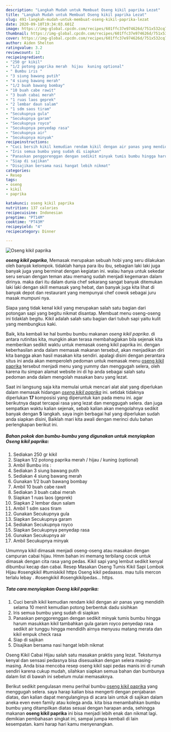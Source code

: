 ```yaml
---
description: "Langkah Mudah untuk Membuat Oseng kikil paprika Lezat"
title: "Langkah Mudah untuk Membuat Oseng kikil paprika Lezat"
slug: 491-langkah-mudah-untuk-membuat-oseng-kikil-paprika-lezat
date: 2020-09-10T19:34:03.601Z
image: https://img-global.cpcdn.com/recipes/601ffc37e974626d/751x532cq70/oseng-kikil-paprika-foto-resep-utama.jpg
thumbnail: https://img-global.cpcdn.com/recipes/601ffc37e974626d/751x532cq70/oseng-kikil-paprika-foto-resep-utama.jpg
cover: https://img-global.cpcdn.com/recipes/601ffc37e974626d/751x532cq70/oseng-kikil-paprika-foto-resep-utama.jpg
author: Aiden Shelton
ratingvalue: 3.2
reviewcount: 12
recipeingredient:
- "250 gr kikil"
- "1/2 potong paprika merah  hijau  kuning optional"
- " Bumbu iris "
- "3 siung bawang putih"
- "4 siung bawang merah"
- "1/2 buah bawang bombay"
- "10 buah cabe rawit"
- "3 buah cabai merah"
- "1 ruas laos geprek"
- "2 lembar daun salam"
- "1 sdm saos tiram"
- "Secukupnya gula"
- "Secukupnya garam"
- "Secukupnya royco"
- "Secukupnya penyedap rasa"
- "Secukupnya air"
- "Secukupnya minyak"
recipeinstructions:
- "Cuci bersih kikil kemudian rendam kikil dengan air panas yang mendidih selama 10 menit kemudian potong berbentuk dadu sisihkan"
- "Iris semua bumbu yang sudah di siapkan"
- "Panaskan penggorenggan dengan sedikit minyak tumis bumbu hingga harum masukkan kikil tambahkan gula garam royco penyedap rasa sedikit air tunggu hingga mendidih airnya menyusu matang merata dan kikil empuk check rasa"
- "Siap di sajikan"
- "Disajikan bersama nasi hangat lebih nikmat"
categories:
- Resep
tags:
- oseng
- kikil
- paprika

katakunci: oseng kikil paprika 
nutrition: 137 calories
recipecuisine: Indonesian
preptime: "PT14M"
cooktime: "PT43M"
recipeyield: "4"
recipecategory: Dinner

---
```



![Oseng kikil paprika](https://img-global.cpcdn.com/recipes/601ffc37e974626d/751x532cq70/oseng-kikil-paprika-foto-resep-utama.jpg)

<b><i>oseng kikil paprika</i></b>, Memasak merupakan sebuah hobi yang seru dilakukan oleh banyak kelompok. tidaklah hanya para ibu ibu, sebagian laki laki juga banyak juga yang berminat dengan kegiatan ini. walau hanya untuk sekedar seru seruan dengan teman atau memang sudah menjadi kegemaran dalam dirinya. maka dari itu dalam dunia chef sekarang sangat banyak ditemukan laki laki dengan skill memasak yang hebat, dan banyak juga kita lihat di banyak depot dan restaurant yang mempunyai chef cowok sebagai juru masak mumpuni nya.

Siapa yang tidak kenal kikil yang merupakan salah satu bagian dari potongan sapi yang begitu nikmat disantap. Membuat menu oseng-oseng ini tidaklah begitu. Kikil adalah salah satu bagian dari tubuh sapi yaitu kulit yang membungkus kaki.

Baik, kita kembali ke hal bumbu bumbu makanan <i>oseng kikil paprika</i>. di antara rutinitas kita, mungkin akan terasa membahagiakan bila sejenak kita memberikan sedikit waktu untuk memasak oseng kikil paprika ini. dengan keberhasilan anda dalam memasak makanan tersebut, akan menjadikan diri kita bangga akan hasil masakan kita sendiri. apalagi disini dengan perantara situs ini anda akan memperoleh pedoman untuk memasak menu <u>oseng kikil paprika</u> tersebut menjadi menu yang yummy dan menggugah selera, oleh karena itu simpan alamat website ini di hp anda sebagai salah satu pedoman anda dalam mengolah masakan baru yang lezat.


Saat ini langsung saja kita memulai untuk mencari alat alat yang diperlukan dalam memasak hidangan <u><i>oseng kikil paprika</i></u> ini. setidak tidaknya diperlukan <b>17</b> komposisi yang diperuntuk kan pada menu ini. agar berikutnya dapat tercapai rasa yang lezat dan menggugah selera. dan juga sempatkan waktu kalian sejenak, sebab kalian akan mengolahnya sedikit banyak dengan <b>5</b> langkah. saya ingin berbagai hal yang diperlukan sudah anda siapkan disini, Baiklah mari kita awali dengan merinci dulu bahan perlengkapan berikut ini.

<!--inarticleads1-->

##### Bahan pokok dan bumbu-bumbu yang digunakan untuk menyiapkan Oseng kikil paprika:

1. Sediakan 250 gr kikil
1. Siapkan 1/2 potong paprika merah / hijau / kuning (optional)
1. Ambil  Bumbu iris :
1. Sediakan 3 siung bawang putih
1. Sediakan 4 siung bawang merah
1. Gunakan 1/2 buah bawang bombay
1. Ambil 10 buah cabe rawit
1. Sediakan 3 buah cabai merah
1. Siapkan 1 ruas laos (geprek)
1. Siapkan 2 lembar daun salam
1. Ambil 1 sdm saos tiram
1. Gunakan Secukupnya gula
1. Siapkan Secukupnya garam
1. Sediakan Secukupnya royco
1. Siapkan Secukupnya penyedap rasa
1. Gunakan Secukupnya air
1. Ambil Secukupnya minyak


Umumnya kikil dimasak menjadi oseng-oseng atau masakan dengan campuran cabai hijau. Hmm bahan ini memang terbilang cocok untuk dimasak dengan cita rasa yang pedas. Kikil sapi yang lembut sedikit kenyal dibumbui kecap dan cabai. Resep Masakan Oseng Tumis Kikil Sapi Lombok Hijau #osengkikil #tumiskikil https Oseng kikil pedaasss. mau tulis mercon terlalu lebay . #osengkikil #osengkikilpedas… https. 

<!--inarticleads2-->

##### Tata cara menyiapkan Oseng kikil paprika:

1. Cuci bersih kikil kemudian rendam kikil dengan air panas yang mendidih selama 10 menit kemudian potong berbentuk dadu sisihkan
1. Iris semua bumbu yang sudah di siapkan
1. Panaskan penggorenggan dengan sedikit minyak tumis bumbu hingga harum masukkan kikil tambahkan gula garam royco penyedap rasa sedikit air tunggu hingga mendidih airnya menyusu matang merata dan kikil empuk check rasa
1. Siap di sajikan
1. Disajikan bersama nasi hangat lebih nikmat


Oseng Kikil Cabai Hijau salah satu masakan praktis yang lezat. Teksturnya kenyal dan sensasi pedasnya bisa disesuaikan dengan selera masing-masing. Anda bisa mencoba resep oseng kikil sapi pedas manis ini di rumah sendiri karena cukup mudah, silahkan siapkan semua bahan dan bumbunya dalam list di bawah ini sebelum mulai memasaknya. 

Berikut sedikit pengulasan menu perihal bumbu <u>oseng kikil paprika</u> yang menggugah selera. saya harap kalian bisa mengerti dengan penjabaran diatas, dan kalian dapat mengulanginya di acara lain untuk di sajikan dalam aneka even even family atau kolega anda. kita bisa menambahkan bumbu bumbu yang ditampilkan diatas sesuai dengan harapan anda, sehingga makanan <b>oseng kikil paprika</b> ini bisa menjadi lebih enak dan nikmat lagi. demikian pembahasan singkat ini, sampai jumpa kembali di lain kesempatan. kami harap hari kamu menyenangkan.
